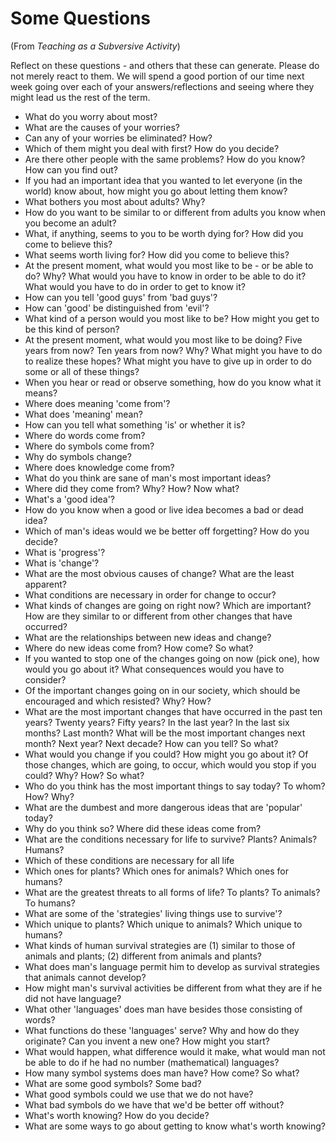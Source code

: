 # Some Questions
(From _Teaching as a Subversive Activity_)

Reflect on these questions - and others that these can generate. Please do
not merely react to them. We will spend a good portion of our time next week going over each of your answers/reflections and seeing where they might lead us the rest of the term.

- What do you worry about most?
- What are the causes of your worries?
- Can any of your worries be eliminated? How?
- Which of them might you deal with first? How do you decide?
- Are there other people with the same problems? How do you know? How can you find out?
- If you had an important idea that you wanted to let everyone (in the world) know about, how might you go about letting them know?
- What bothers you most about adults? Why?
- How do you want to be similar to or different from adults you know when you become an adult?
- What, if anything, seems to you to be worth dying for? How did you come to believe this?
- What seems worth living for? How did you come to believe this?
- At the present moment, what would you most like to be - or be able to do? Why? What would you have to know in order to be able to do it? What would you have to do in order to get to know it?
- How can you tell 'good guys' from 'bad guys'?
- How can 'good' be distinguished from 'evil'?
- What kind of a person would you most like to be? How might you get to be this kind of person?
- At the present moment, what would you most like to be doing? Five years from now? Ten years from now? Why? What might you have to do to realize these hopes? What might you have to give up in order to do some or all of these things?
- When you hear or read or observe something, how do you know what it means?
- Where does meaning 'come from'?
- What does 'meaning' mean?
- How can you tell what something 'is' or whether it is?
- Where do words come from?
- Where do symbols come from?
- Why do symbols change?
- Where does knowledge come from?
- What do you think are sane of man's most important ideas?
- Where did they come from? Why? How? Now what?
- What's a 'good idea'?
- How do you know when a good or live idea becomes a bad or dead idea?
- Which of man's ideas would we be better off forgetting? How do you decide?
- What is 'progress'?
- What is 'change'?
- What are the most obvious causes of change? What are the least apparent?
- What conditions are necessary in order for change to occur?
- What kinds of changes are going on right now? Which are important? How are they similar to or different from other changes that have occurred?
- What are the relationships between new ideas and change?
- Where do new ideas come from? How come? So what?
- If you wanted to stop one of the changes going on now (pick one), how would you go about it? What consequences would you have to consider?
- Of the important changes going on in our society, which should be encouraged and which resisted? Why? How? 
- What are the most important changes that have occurred in the past ten years? Twenty years? Fifty years? In the last year? In the last six months? Last month? What will be the most important changes next month? Next year? Next decade? How can you tell? So what?
- What would you change if you could? How might you go about it? Of those changes, which are going, to occur, which would you stop if you could? Why? How? So what?
- Who do you think has the most important things to say today? To whom? How? Why?
- What are the dumbest and more dangerous ideas that are 'popular' today?
- Why do you think so? Where did these ideas come from?
- What are the conditions necessary for life to survive? Plants? Animals? Humans?
- Which of these conditions are necessary for all life
- Which ones for plants? Which ones for animals? Which ones for humans?
- What are the greatest threats to all forms of life? To plants? To animals? To humans?
- What are some of the 'strategies' living things use to survive'?
- Which unique to plants? Which unique to animals? Which unique to humans?
- What kinds of human survival strategies are (1) similar to those of animals and plants; (2) different from animals and plants?
- What does man's language permit him to develop as survival strategies that animals cannot develop? 
- How might man's survival activities be different from what they are if he did not have language?
- What other 'languages' does man have besides those consisting of words?
- What functions do these 'languages' serve? Why and how do they originate? Can you invent a new one? How might you start?
- What would happen, what difference would it make, what would man not be able to do if he had no number (mathematical) languages?
- How many symbol systems does man have? How come? So what?
- What are some good symbols? Some bad?
- What good symbols could we use that we do not have?
- What bad symbols do we have that we'd be better off without?
- What's worth knowing? How do you decide?
- What are some ways to go about getting to know what's worth knowing?

